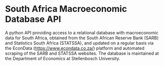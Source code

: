 # South Africa Macroeconomic Database API

A python API providing access to a relational database with macroeconomic data for South Africa, obtained from the South African Reserve Bank (SARB) and Statistics South Africa (STATSSA), and updated on a regular basis via the EconData (https://www.econdata.co.za/) platform and automated scraping of the SARB and STATSSA websites. The database is maintained at the Department of Economics at Stellenbosch University.
